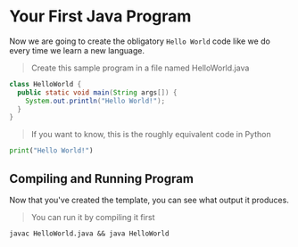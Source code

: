 # Your First Java Program

Now we are going to create the obligatory `Hello World` code like we do every time we learn a new language.

> Create this sample program in a file named HelloWorld.java

```java
class HelloWorld {
  public static void main(String args[]) {
    System.out.println("Hello World!");
  }
}
```

> If you want to know, this is the roughly equivalent code in Python

~~~python
print("Hello World!")
~~~



## Compiling and Running Program

Now that you've created the template, you can see what output it produces.

> You can run it by compiling it first

```shell
javac HelloWorld.java && java HelloWorld
```